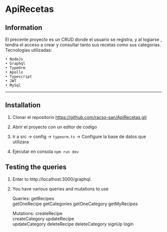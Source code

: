 # ApiRecetas

## Information
El precente proyecto es un CRUD donde el usuario se registra, y al logiarse , tendra el acceso a crear y consultar tanto sus recetas como sus categorias.
Tecnologias utilizadas:

    • NodeJs
    • Graphql
    • TypeOrm
    • Apollo
    • Typescript
    • JWT
    • MySql

---
## Installation

1. Clonar el repositorio 
   https://github.com/racso-san/ApiRecetas.git

2. Abrir el proyecto con un editor de codigo

3. Ir a src -> config -> `typeorm.ts` -> Configure la base de datos que utilizara

4. Ejecutar en consola `npm run dev`


## Testing the queries

1. Enter to http://localhost:3000/graphql.

2. You have various queries and mutations to use

    Queries: 
    getRecipes  
    getOneRecipe 
    getCategories 
    getOneCategory 
    getMyRecipes

    Mutations:
    createRecipe  
    createCategory 
    updateRecipe  
    updateCategory
    deleteRecipe 
    deleteCategory
    signUp
    login


